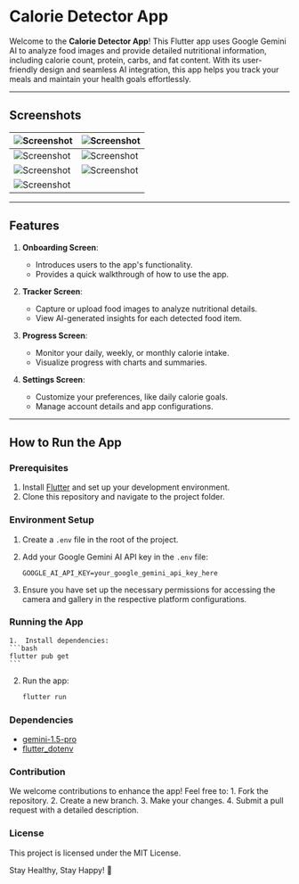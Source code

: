 # Calorie Detector App

Welcome to the **Calorie Detector App**! This Flutter app uses Google Gemini AI to analyze food images and provide detailed nutritional information, including calorie count, protein, carbs, and fat content. With its user-friendly design and seamless AI integration, this app helps you track your meals and maintain your health goals effortlessly.

---

## Screenshots

| ![Screenshot](https://github.com/user-attachments/assets/2743707e-95f6-4a00-9435-601ade6caef2) | ![Screenshot](https://github.com/user-attachments/assets/dc2aa283-c626-41eb-8f08-38a57d7b15c8) |
|---|---|
| ![Screenshot](https://github.com/user-attachments/assets/9282110d-8be8-4124-8eeb-b36a497c3fd2) | ![Screenshot](https://github.com/user-attachments/assets/66bd302b-f103-4eee-8566-8fd7f51a512b) |
| ![Screenshot](https://github.com/user-attachments/assets/fe7d6624-8005-4d60-8123-8dd032109d22) | ![Screenshot](https://github.com/user-attachments/assets/969294ea-95b2-4d9e-b93c-7e28cf73b505) |
| ![Screenshot](https://github.com/user-attachments/assets/456db023-4b58-4723-8cce-3b48b9d96278) | |



---

## Features

1. **Onboarding Screen**:
   - Introduces users to the app's functionality.
   - Provides a quick walkthrough of how to use the app.

2. **Tracker Screen**:
   - Capture or upload food images to analyze nutritional details.
   - View AI-generated insights for each detected food item.

3. **Progress Screen**:
   - Monitor your daily, weekly, or monthly calorie intake.
   - Visualize progress with charts and summaries.

4. **Settings Screen**:
   - Customize your preferences, like daily calorie goals.
   - Manage account details and app configurations.

---

## How to Run the App

### Prerequisites
1. Install [Flutter](https://flutter.dev/docs/get-started/install) and set up your development environment.
2. Clone this repository and navigate to the project folder.

### Environment Setup
1. Create a `.env` file in the root of the project.
2. Add your Google Gemini AI API key in the `.env` file:
   ```env
   GOOGLE_AI_API_KEY=your_google_gemini_api_key_here
   ```

3.	Ensure you have set up the necessary permissions for accessing the camera and gallery in the respective platform configurations.

### Running the App
	1.	Install dependencies:
    ```bash
    flutter pub get
    ```
2.	Run the app:
    ```bash
    flutter run
    ```

### Dependencies
- [gemini-1.5-pro](https://gemini.google.com/models/gemini-1.5-pro)
- [flutter_dotenv](https://pub.dev/packages/flutter_dotenv)

### Contribution

We welcome contributions to enhance the app! Feel free to:
	1.	Fork the repository.
	2.	Create a new branch.
	3.	Make your changes.
	4.	Submit a pull request with a detailed description.

### License

This project is licensed under the MIT License.

Stay Healthy, Stay Happy! 🚀
